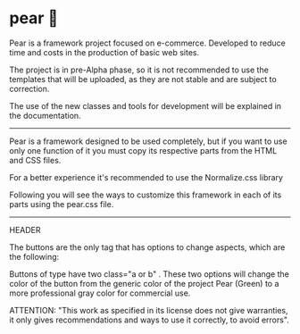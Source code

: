 # pear :pear:
Pear is a framework project focused on e-commerce. 
Developed to reduce time and costs in the production of basic web sites.

The project is in pre-Alpha phase, so it is not recommended to use the templates that will be uploaded, as they are not stable and are subject to correction.

The use of the new classes and tools for development will be explained in the documentation.

_____________________________________________________________________________________________________________________________________________________________

Pear is a framework designed to be used completely, but if you want to use only one function of it you must copy its respective parts from the HTML and CSS files.

For a better experience it's recommended to use the Normalize.css library

Following you will see the ways to customize this framework in each of its parts using the pear.css file.

__________________________________________________________________________________________________________________________________________________________

HEADER

The buttons are the only tag that has options to change aspects, which are the following:

Buttons of type <a> have two class="a or b" .
These two options will change the color of the button from the generic color of the project Pear (Green) to a more professional gray color for commercial use. 





ATTENTION: "This work as specified in its license does not give warranties, it only gives recommendations and ways to use it correctly, to avoid errors".
